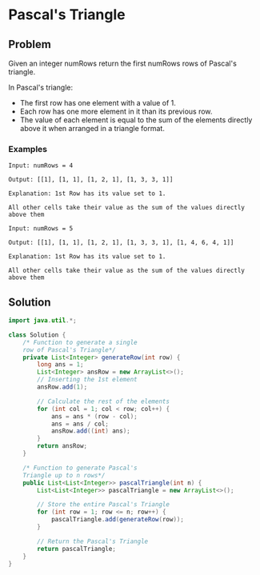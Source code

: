 # Pascal's Triangle

## Problem

Given an integer numRows return the first numRows rows of Pascal's triangle.

In Pascal's triangle:

- The first row has one element with a value of 1.
- Each row has one more element in it than its previous row.
- The value of each element is equal to the sum of the elements directly above it when arranged in a triangle format.

### Examples

```
Input: numRows = 4

Output: [[1], [1, 1], [1, 2, 1], [1, 3, 3, 1]]

Explanation: 1st Row has its value set to 1.

All other cells take their value as the sum of the values directly above them
```

```
Input: numRows = 5

Output: [[1], [1, 1], [1, 2, 1], [1, 3, 3, 1], [1, 4, 6, 4, 1]]

Explanation: 1st Row has its value set to 1.

All other cells take their value as the sum of the values directly above them
```

## Solution

```java
import java.util.*;

class Solution {
    /* Function to generate a single
    row of Pascal's Triangle*/
    private List<Integer> generateRow(int row) {
        long ans = 1;
        List<Integer> ansRow = new ArrayList<>();
        // Inserting the 1st element
        ansRow.add(1);

        // Calculate the rest of the elements
        for (int col = 1; col < row; col++) {
            ans = ans * (row - col);
            ans = ans / col;
            ansRow.add((int) ans);
        }
        return ansRow;
    }

    /* Function to generate Pascal's
    Triangle up to n rows*/
    public List<List<Integer>> pascalTriangle(int n) {
        List<List<Integer>> pascalTriangle = new ArrayList<>();

        // Store the entire Pascal's Triangle
        for (int row = 1; row <= n; row++) {
            pascalTriangle.add(generateRow(row));
        }

        // Return the Pascal's Triangle
        return pascalTriangle;
    }
}
```
